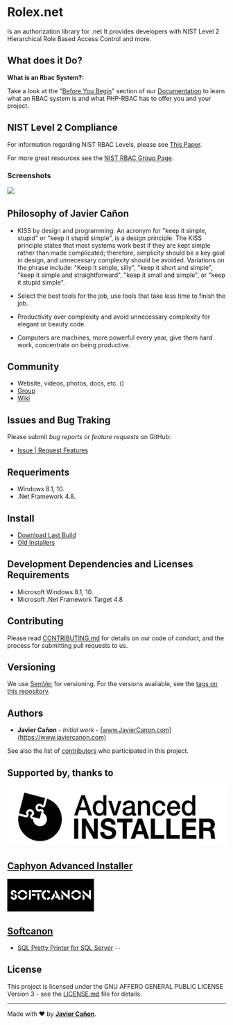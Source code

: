 ﻿# Rolex.net

Is an authorization library for .net 
It provides developers with NIST Level 2 Hierarchical Role Based Access Control and more.

## What does it Do? 

**What is an Rbac System?:**

Take a look at the "[Before You Begin](http://phprbac.net/docs_before_you_begin.php)" section of our [Documentation](http://phprbac.net/docs_contents.php) to learn what an RBAC system is and what PHP-RBAC has to offer you and your project.

## NIST Level 2 Compliance

For information regarding NIST RBAC Levels, please see [This Paper](http://csrc.nist.gov/rbac/sandhu-ferraiolo-kuhn-00.pdf).

For more great resources see the [NIST RBAC Group Page](http://csrc.nist.gov/groups/SNS/rbac/).


### Screenshots

![](docs/img/screenshoot1.png?raw=true)


## Philosophy of Javier Cañon
* KISS by design and programming. An acronym for "keep it simple, stupid" or "keep it stupid simple", is a design principle. The KISS principle states that most systems work best if they are kept simple rather than made complicated; therefore, simplicity should be a key goal in design, and unnecessary complexity should be avoided. Variations on the phrase include: "Keep it simple, silly", "keep it short and simple", "keep it simple and straightforward", "keep it small and simple", or "keep it stupid simple".

* Select the best tools for the job, use tools that take less time to finish the job.
* Productivity over complexity and avoid unnecessary complexity for elegant or beauty code.

* Computers are machines, more powerful every year, give them hard work, concentrate on being productive.


## Community ##

* Website, videos, photos, docs, etc. ()
* [Group](https://www.facebook.com/groups/socialoffice/)
* [Wiki](https://github.com/JavierCanon/Social-Office-Webakeitor/wiki)

## Issues and Bug Traking ##
Please submit *bug reports* or *feature requests* on GitHub:
* [Issue | Request Features](https://github.com/JavierCanon/Social-Office-Webakeitor/issues)

## Requeriments ##

* Windows 8.1, 10.
* .Net Framework 4.8.

## Install 

* [Download Last Build](https://github.com/JavierCanon/Social-Office-Webakeitor/releases)
* [Old Installers](https://github.com/JavierCanon/Social-Office-Webakeitor/releases)

## Development Dependencies and Licenses Requirements ##

* Microsoft Windows 8.1, 10.
* Microsoft .Net Framework Target 4.8

## Contributing

Please read [CONTRIBUTING.md](/CONTRIBUTING.md) for details on our code of conduct, and the process for submitting pull requests to us.


## Versioning

We use [SemVer](http://semver.org/) for versioning. For the versions available, see the [tags on this repository](https://github.com/your/project/tags). 

## Authors

* **Javier Cañon** - *Initial work* - [www.JavierCanon.com](https://www.javiercanon.com)

See also the list of [contributors](/AUTHORS.md) who participated in this project.


## Supported by, thanks to 


![Caphyon](https://raw.githubusercontent.com/JavierCanon/Social-Office-Browser/master/docs/img/advanced-installer-iconNavLogo.png)

[Caphyon Advanced Installer](https://www.advancedinstaller.com) 
-- 

![Softcanon](https://github.com/JavierCanon/Social-Office-Webackeitor/raw/master/docs/images/logo_softcanon_200x75.gif) 

[Softcanon](https://www.softcanon.com) 
-- 

* [SQL Pretty Printer for SQL Server](http://www.dpriver.com/products/sqlpp/index.php) 
-- 

## License

This project is licensed under the GNU AFFERO GENERAL PUBLIC LICENSE Version 3 - see the [LICENSE.md](/LICENSE.md) file for details.

---
Made with ❤️ by **[Javier Cañon](https://www.javiercanon.com)**.